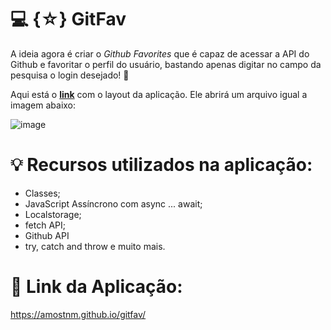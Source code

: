 # 💻 {&star;} GitFav
A ideia agora é criar o _Github Favorites_ que é capaz de acessar a API do Github e favoritar o perfil do usuário, bastando apenas digitar no campo da pesquisa o login desejado! 🚀

Aqui está o [**link**](https://www.figma.com/file/GQqPS5GG4MP6rOYpgFEP2E/%5BDesafios-Explorer%5D-GitFav-(Copy)-(Copy)?node-id=104-48&t=f8vplPtRRorYdi28-0) com o layout da aplicação. Ele abrirá um arquivo igual a imagem abaixo:

![image](https://efficient-sloth-d85.notion.site/image/https%3A%2F%2Fs3-us-west-2.amazonaws.com%2Fsecure.notion-static.com%2Fb71cd49f-3f3f-4c10-a69b-6fa08e4e5b48%2FUntitled.png?id=62d21a4a-3f76-4590-9c29-892297c01981&table=block&spaceId=08f749ff-d06d-49a8-a488-9846e081b224&width=2000&userId=&cache=v2)

# 💡 Recursos utilizados na aplicação:

- Classes;
- JavaScript Assíncrono com async ... await;
- Localstorage;
- fetch API;
- Github API
- try, catch and throw e muito mais.

# 📱 Link da Aplicação:

https://amostnm.github.io/gitfav/
